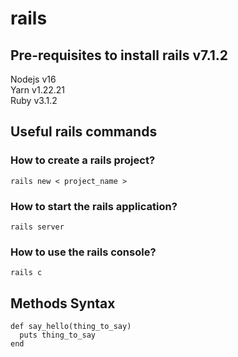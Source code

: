 # rails

## Pre-requisites to install rails v7.1.2
Nodejs v16 \
Yarn v1.22.21 \
Ruby v3.1.2

## Useful rails commands
### How to create a rails project?
```
rails new < project_name >
```
### How to start the rails application?
```
rails server
```
### How to use the rails console?
```
rails c 
```
## Methods Syntax
```
def say_hello(thing_to_say)
  puts thing_to_say
end
```